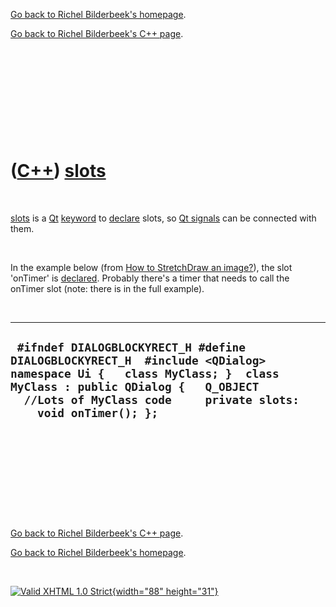 [Go back to Richel Bilderbeek's homepage](index.htm).

[Go back to Richel Bilderbeek's C++ page](Cpp.htm).

 

 

 

 

 

([C++](Cpp.htm)) [slots](CppSlots.htm)
======================================

 

[slots](CppSlots.htm) is a [Qt](CppQt.htm) [keyword](CppKeyword.htm) to
[declare](CppDeclaration.htm) slots, so [Qt signals](CppQtSignal.htm)
can be connected with them.

 

In the example below (from [How to StretchDraw an
image?](CppQtStretchDraw.htm)), the slot 'onTimer' is
[declared](CppDeclaration.htm). Probably there's a timer that needs to
call the onTimer slot (note: there is in the full example).

 

  ----------------------------------------------------------------------------------------------------------------------------------------------------------------------------------------------------------------------------------
  ` #ifndef DIALOGBLOCKYRECT_H #define DIALOGBLOCKYRECT_H  #include <QDialog>  namespace Ui {   class MyClass; }  class MyClass : public QDialog {   Q_OBJECT    //Lots of MyClass code     private slots:     void onTimer(); };`
  ----------------------------------------------------------------------------------------------------------------------------------------------------------------------------------------------------------------------------------

 

 

 

 

 

[Go back to Richel Bilderbeek's C++ page](Cpp.htm).

[Go back to Richel Bilderbeek's homepage](index.htm).

 

[![Valid XHTML 1.0 Strict](valid-xhtml10.png){width="88"
height="31"}](http://validator.w3.org/check?uri=referer)
